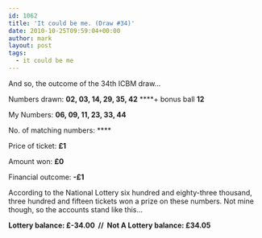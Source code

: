 ```yaml
---
id: 1062
title: 'It could be me. (Draw #34)'
date: 2010-10-25T09:59:04+00:00
author: mark
layout: post
tags:
  - it could be me
---
```

And so, the outcome of the 34th ICBM draw&#8230;

Numbers drawn: ﻿﻿**02, 03, 14, 29, 35, 42** ****+ bonus ball **12**

My Numbers: **06, 09, 11, 23, 33, 44**

No. of matching numbers: ****

Price of ticket: **£1**

Amount won: **£0**

Financial outcome: **-£1**

According to the National Lottery six hundred and eighty-three thousand, three hundred and fifteen tickets won a prize on these numbers. Not mine though, so the accounts stand like this…

**Lottery balance: £-34.00  //  Not A Lottery balance: £34.05**
